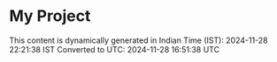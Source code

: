 # My Project

This content is dynamically generated in Indian Time (IST): 2024-11-28 22:21:38 IST
Converted to UTC: 2024-11-28 16:51:38 UTC

